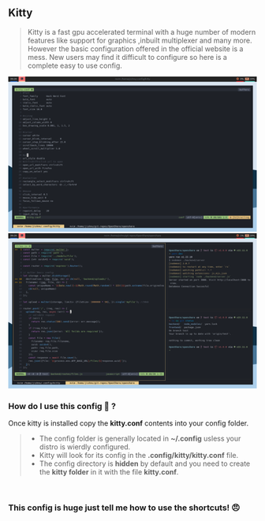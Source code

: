 ## Kitty

> Kitty is a fast gpu accelerated terminal with a huge number of modern features like support for graphics ,inbuilt multiplexer and many more. However the basic configuration offered in the official website is a mess. New users may find it difficult to configure so here is a complete easy to use config.


![screenshot1](./screenshots/kitty1.png)
![screenshot2](./screenshots/kitty2.png)

### How do I use this config 🤔 ?

Once kitty is installed copy the **kitty.conf** contents into your config folder.

>* The config folder is generally located in **~/.config** usless your distro is wierdly configured.
>* Kitty will look for its config in the **.config/kitty/kitty.conf** file. 
>* The config directory is **hidden** by default and you need to create the **kitty folder** in it with the file **kitty.conf**.

<br> 

### This config is huge just tell me how to use the shortcuts! 😠
